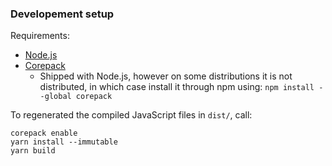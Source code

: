 ### Developement setup

Requirements:

- [Node.js](https://nodejs.org)
- [Corepack](https://nodejs.org/api/corepack.html)
  - Shipped with Node.js, however on some distributions it is not distributed, in which case install it through npm using: `npm install --global corepack`

To regenerated the compiled JavaScript files in `dist/`, call:

```
corepack enable
yarn install --immutable
yarn build
```
